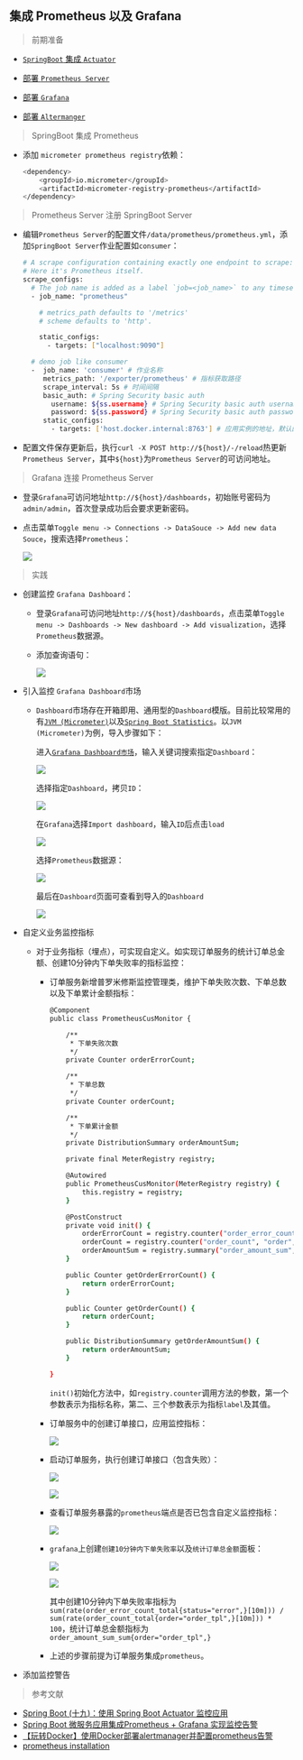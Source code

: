 ## 集成 Prometheus 以及 Grafana

> 前期准备

* [```SpringBoot``` 集成 ```Actuator```](https://gitee.com/FSDGarden/learn-note/blob/master/springboot/Integrates%20Actuator.md)

* [部署 ```Prometheus Server```](https://gitee.com/FSDGarden/learn-note/blob/master/prometheus/Use%20docker%20deploy%20prometheus%20server.md)

* [部署 ```Grafana```](https://gitee.com/FSDGarden/learn-note/blob/master/grafana/Use%20docker%20deploy%20grafana.md)

* [部署 ```Altermanger```](https://gitee.com/FSDGarden/learn-note/blob/master/altermanager/Use%20docker%20deploy%20altermanager.md)

> SpringBoot 集成 Prometheus
  
  * 添加 ```micrometer prometheus registry```依赖：
    
    ```bash
    <dependency>
        <groupId>io.micrometer</groupId>
        <artifactId>micrometer-registry-prometheus</artifactId>
    </dependency>
    ```

> Prometheus Server 注册 SpringBoot Server
  
  * 编辑```Prometheus Server```的配置文件```/data/prometheus/prometheus.yml```，添加```SpringBoot Server```作业配置如```consumer```：
    
    ```bash
    # A scrape configuration containing exactly one endpoint to scrape:
    # Here it's Prometheus itself.
    scrape_configs:
      # The job name is added as a label `job=<job_name>` to any timeseries scraped from this config.
      - job_name: "prometheus"

        # metrics_path defaults to '/metrics'
        # scheme defaults to 'http'.

        static_configs:
          - targets: ["localhost:9090"]

      # demo job like consumer
      -  job_name: 'consumer' # 作业名称
         metrics_path: '/exporter/prometheus' # 指标获取路径
         scrape_interval: 5s # 时间间隔
         basic_auth: # Spring Security basic auth 
           username: ${ss.username} # Spring Security basic auth username
           password: ${ss.password} # Spring Security basic auth password 
         static_configs:
           - targets: ['host.docker.internal:8763'] # 应用实例的地址，默认的协议是http，docker容器访问宿主机使用host.docker.internal域名
    ```

  * 配置文件保存更新后，执行```curl -X POST http://${host}/-/reload```热更新```Prometheus Server```，其中```${host}```为```Prometheus Server```的可访问地址。

> Grafana 连接 Prometheus Server

  * 登录```Grafana```可访问地址```http://${host}/dashboards```，初始账号密码为```admin/admin```，首次登录成功后会要求更新密码。

  * 点击菜单```Toggle menu -> Connections -> DataSouce -> Add new data Souce```，搜索选择```Prometheus```：

    ![](https://raw.githubusercontent.com/Garden12138/picbed-cloud/main/springboot/Snipaste_2023-10-08_14-45-19.png)

> 实践

* 创建监控 ```Grafana Dashboard```：
  
  * 登录```Grafana```可访问地址```http://${host}/dashboards```，点击菜单```Toggle menu -> Dashboards -> New dashboard -> Add visualization```，选择```Prometheus```数据源。

  * 添加查询语句：

    ![](https://raw.githubusercontent.com/Garden12138/picbed-cloud/main/springboot/Snipaste_2023-10-08_14-45-40.png)

* 引入监控 ```Grafana Dashboard```市场

  * ```Dashboard```市场存在开箱即用、通用型的```Dashboard```模版。目前比较常用的有[```JVM (Micrometer)```](https://grafana.com/grafana/dashboards/4701-jvm-micrometer/)以及[```Spring Boot Statistics```](https://grafana.com/grafana/dashboards/6756-spring-boot-statistics/)。以```JVM (Micrometer)```为例，导入步骤如下：
    
    进入[```Grafana Dashboard市场```](https://grafana.com/grafana/dashboards/)，输入关键词搜索指定```Dashboard```：

    ![](https://raw.githubusercontent.com/Garden12138/picbed-cloud/main/springboot/Snipaste_2023-10-08_15-33-20.png)

    选择指定```Dashboard```，拷贝```ID```：

    ![](https://raw.githubusercontent.com/Garden12138/picbed-cloud/main/springboot/Snipaste_2023-10-08_15-33-46.png)

    在```Grafana```选择```Import dashboard```，输入```ID```后点击```load```

    ![](https://raw.githubusercontent.com/Garden12138/picbed-cloud/main/springboot/Snipaste_2023-10-08_15-36-08.png)

    选择```Prometheus```数据源：

    ![](https://raw.githubusercontent.com/Garden12138/picbed-cloud/main/springboot/Snipaste_2023-10-08_15-50-28.png)

    最后在```Dashboard```页面可查看到导入的```Dashboard```

    ![](https://raw.githubusercontent.com/Garden12138/picbed-cloud/main/springboot/Snipaste_2023-10-08_15-36-46.png)

* 自定义业务监控指标

  * 对于业务指标（埋点），可实现自定义。如实现订单服务的统计订单总金额、创建10分钟内下单失败率的指标监控：

    * 订单服务新增普罗米修斯监控管理类，维护下单失败次数、下单总数以及下单累计金额指标：
      
      ```bash
      @Component
      public class PrometheusCusMonitor {

          /**
           * 下单失败次数
           */
          private Counter orderErrorCount;

          /**
           * 下单总数
           */
          private Counter orderCount;

          /**
           * 下单累计金额
           */
          private DistributionSummary orderAmountSum;

          private final MeterRegistry registry;

          @Autowired
          public PrometheusCusMonitor(MeterRegistry registry) {
              this.registry = registry;
          }

          @PostConstruct
          private void init() {
              orderErrorCount = registry.counter("order_error_count", "status", "error");
              orderCount = registry.counter("order_count", "order", "order_tpl");
              orderAmountSum = registry.summary("order_amount_sum", "order", "order_tpl");
          }

          public Counter getOrderErrorCount() {
              return orderErrorCount;
          }

          public Counter getOrderCount() {
              return orderCount;
          }

          public DistributionSummary getOrderAmountSum() {
              return orderAmountSum;
          }

      }
      ```
      
      ```init()```初始化方法中，如```registry.counter```调用方法的参数，第一个参数表示为指标名称，第二、三个参数表示为指标```label```及其值。

    * 订单服务中的创建订单接口，应用监控指标：

      ![](https://raw.githubusercontent.com/Garden12138/picbed-cloud/main/springboot/Snipaste_2023-10-10_16-20-05.png)

    * 启动订单服务，执行创建订单接口（包含失败）：

      ![](https://raw.githubusercontent.com/Garden12138/picbed-cloud/main/springboot/Snipaste_2023-10-10_16-31-02.png)

      ![](https://raw.githubusercontent.com/Garden12138/picbed-cloud/main/springboot/Snipaste_2023-10-10_16-31-57.png)

    * 查看订单服务暴露的```prometheus```端点是否已包含自定义监控指标：

      ![](https://raw.githubusercontent.com/Garden12138/picbed-cloud/main/springboot/Snipaste_2023-10-10_16-35-05.png)

    * ```grafana```上创建```创建10分钟内下单失败率```以及```统计订单总金额```面板：

      ![](https://raw.githubusercontent.com/Garden12138/picbed-cloud/main/springboot/Snipaste_2023-10-10_16-47-01.png)

      ![](https://raw.githubusercontent.com/Garden12138/picbed-cloud/main/springboot/Snipaste_2023-10-10_16-54-35.png)  

      其中创建10分钟内下单失败率指标为```sum(rate(order_error_count_total{status="error",}[10m])) / sum(rate(order_count_total{order="order_tpl",}[10m])) * 100```，统计订单总金额指标为```order_amount_sum_sum{order="order_tpl",}```
    
    * 上述的步骤前提为订单服务集成```prometheus```。

* 添加监控警告

> 参考文献

* [Spring Boot (十九)：使用 Spring Boot Actuator 监控应用](http://www.ityouknow.com/springboot/2018/02/06/spring-boot-actuator.html)
* [Spring Boot 微服务应用集成Prometheus + Grafana 实现监控告警](https://juejin.cn/post/6844904052417904653)
* [【玩转Docker】使用Docker部署alertmanager并配置prometheus告警](https://cloud.tencent.com/developer/article/2211153)
* [prometheus installation](https://prometheus.io/docs/prometheus/latest/installation/)